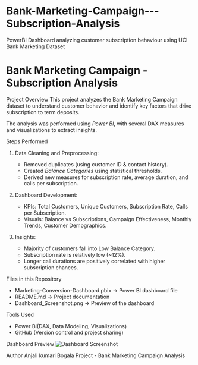 # Bank-Marketing-Campaign---Subscription-Analysis
PowerBI Dashboard analyzing customer subscription behaviour using UCI Bank Marketing Dataset

# Bank Marketing Campaign - Subscription Analysis

Project Overview
This project analyzes the Bank Marketing Campaign dataset to understand customer behavior and identify key factors that drive subscription to term deposits.

The analysis was performed using *Power BI*, with several DAX measures and visualizations to extract insights.

Steps Performed
1. Data Cleaning and Preprocessing:
   - Removed duplicates (using customer ID & contact history).
   - Created *Balance Categories* using statistical thresholds.
   - Derived new measures for subscription rate, average duration, and calls per subscription.

2. Dashboard Development:
   - KPIs: Total Customers, Unique Customers, Subscription Rate, Calls per Subscription.
   - Visuals: Balance vs Subscriptions, Campaign Effectiveness, Monthly Trends, Customer Demographics.

3. Insights:
   - Majority of customers fall into Low Balance Category.
   - Subscription rate is relatively low (~12%).
   - Longer call durations are positively correlated with higher subscription chances.

Files in this Repository
- Marketing-Conversion-Dashboard.pbix → Power BI dashboard file  
- README.md → Project documentation  
- Dashboard_Screenshot.png → Preview of the dashboard  


 Tools Used
- Power BI(DAX, Data Modeling, Visualizations)  
- GitHub (Version control and project sharing)  


Dashboard Preview
![Dashboard Screenshot](Dashboard.png)


Author
Anjali kumari  Bogala 
Project - Bank Marketing Campaign Analysis
